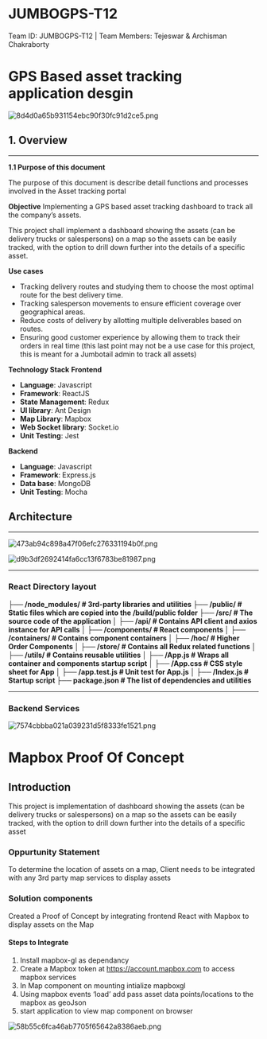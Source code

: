 # JUMBOGPS-T12
Team ID: JUMBOGPS-T12 | Team Members: Tejeswar &amp; Archisman Chakraborty


# GPS Based asset tracking application desgin

![8d4d0a65b931154ebc90f30fc91d2ce5.png](:/bf2882254395416f8133f0c6ac3f46e5)

## 1. Overview
* * *
**1.1 Purpose of  this document**

The purpose of this document is describe detail functions and processes involved in the Asset tracking portal

**Objective**
Implementing a GPS based asset tracking dashboard to track all the company’s assets.

This project shall implement a dashboard showing the assets (can be delivery trucks or salespersons) on a map so the assets can be easily tracked, with the option to drill down further into the details of a specific asset.

**Use cases**
- Tracking delivery routes and studying them to choose the most optimal route for the best delivery time.
- Tracking salesperson movements to ensure efficient coverage over geographical areas.
- Reduce costs of delivery by allotting multiple deliverables based on routes.
- Ensuring good customer experience by allowing them to track their orders in real time (this last point may not be a use case for this project, this is meant for a Jumbotail admin to track all assets)


**Technology Stack**
  **Frontend**
- **Language**: Javascript
- **Framework**: ReactJS
- **State Management**: Redux 
- **UI library**: Ant Design
- **Map Library**: Mapbox
- **Web Socket library**: Socket.io
- **Unit Testing**: Jest

**Backend**

- **Language**: Javascript
- **Framework**: Express.js
- **Data base**: MongoDB
- **Unit Testing**: Mocha


## Architecture	
* * *
![473ab94c898a47f06efc276331194b0f.png](:/416893d0dcee4aeba0f5ea8b3a22b8b3)

![d9b3df2692414fa6cc13f6783be81987.png](:/f90f6d2856004e049d563f294b0477db)
* * *
### React Directory layout

**├── /node_modules/ # 3rd-party libraries and utilities
├── /public/ # Static files which are copied into the /build/public folder
├── /src/ # The source code of the application
│ ├── /api/ # Contains API client and axios instance for API calls
│ ├── /components/ # React components
│ ├── /containers/ # Contains component containers
│ ├── /hoc/ # Higher Order Components
│ ├── /store/ # Contains all Redux related functions
│ ├── /utils/ # Contains reusable utilities
│ ├── /App.js # Wraps all container and components startup script
│ ├── /App.css # CSS style sheet for App
│ ├── /app.test.js # Unit test for App.js
│ ├── /Index.js # Startup script
├── package.json # The list of dependencies and utilities**

* * *
### Backend Services 

![7574cbbba021a039231d5f8333fe1521.png](:/6cc4e754596641f0bfe7a0a4c18b1aac)



# Mapbox Proof Of Concept

## Introduction

This project is implementation of dashboard showing the assets (can be delivery trucks or salespersons) on a map so the assets can be easily tracked, with the option to drill down further into the details of a specific asset	

### Oppurtunity Statement

To determine the location of assets on a map, Client needs to be integrated with any 3rd 	party map services to display assets


### Solution components

Created a Proof of Concept by integrating frontend React with Mapbox to display assets on the Map

#### Steps to Integrate 

1. Install mapbox-gl as dependancy
2. Create a Mapbox token at https://account.mapbox.com to access mapbox services
3. In Map component on mounting intialize mapboxgl
4. Using mapbox events ‘load’ add pass asset data points/locations to the mapbox as 	    geoJson
5. start application to view map component on browser

![58b55c6fca46ab7705f65642a8386aeb.png](:/908aaf871f23475b8f2e0a4009644aed)



